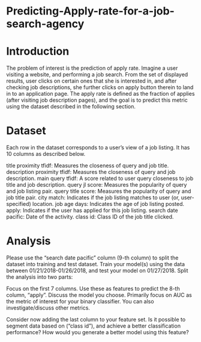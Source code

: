 # Predicting-Apply-rate-for-a-job-search-agency
# Introduction
The problem of interest is the prediction of apply rate. Imagine a user visiting a website, and performing a job search. From the set of displayed results, user clicks on certain ones that she is interested in, and after checking job descriptions, she further clicks on apply button therein to land in to an application page. The apply rate is defined as the fraction of applies (after visiting job description pages), and the goal is to predict this metric using the dataset described in the following section.

# Dataset

Each row in the dataset corresponds to a user’s view of a job listing. It has 10 columns as described below.

title proximity tfidf: Measures the closeness of query and job title.
description proximity tfidf: Measures the closeness of query and job description.
main query tfidf: A score related to user query closeness to job title and job description.
query jl score: Measures the popularity of query and job listing pair.
query title score: Measures the popularity of query and job title pair.
city match: Indicates if the job listing matches to user (or, user-specified) location.
job age days: Indicates the age of job listing posted.
apply: Indicates if the user has applied for this job listing.
search date pacific: Date of the activity.
class id: Class ID of the job title clicked.
# Analysis

Please use the “search date pacific” column (9-th column) to split the dataset into training and test dataset. Train your model(s) using the data between 01/21/2018-01/26/2018, and test your model on 01/27/2018. Split the analysis into two parts:

Focus on the first 7 columns. Use these as features to predict the 8-th column, “apply”. Discuss the model you choose. Primarily focus on AUC as the metric of interest for your binary classifier. You can also investigate/discuss other metrics.

Consider now adding the last column to your feature set. Is it possible to segment data based on (“class id”), and achieve a better classification performance? How would you generate a better model using this feature?

